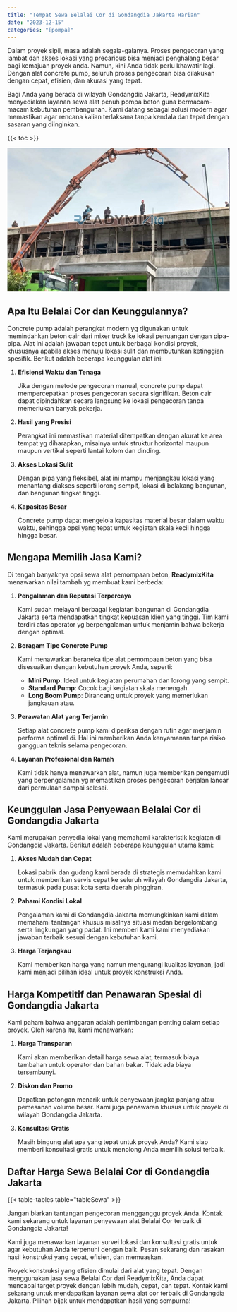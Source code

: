 ```yaml
---
title: "Tempat Sewa Belalai Cor di Gondangdia Jakarta Harian"
date: "2023-12-15"
categories: "[pompa]"
---
```


Dalam proyek sipil, masa adalah segala-galanya. Proses pengecoran yang lambat dan akses lokasi yang precarious bisa menjadi penghalang besar bagi kemajuan proyek anda. Namun, kini Anda tidak perlu khawatir lagi. Dengan alat concrete pump, seluruh proses pengecoran bisa dilakukan dengan cepat, efisien, dan akurasi yang tepat.

Bagi Anda yang berada di wilayah Gondangdia Jakarta, ReadymixKita menyediakan layanan sewa alat penuh pompa beton guna bermacam-macam kebutuhan pembangunan. Kami datang sebagai solusi modern agar memastikan agar rencana kalian terlaksana tanpa kendala dan tepat dengan sasaran yang diinginkan.

{{< toc >}}

![Tempat Sewa Belalai Cor di Gondangdia Jakarta Harian](/images/pompa/sewa-pompa-05.jpg)

## Apa Itu Belalai Cor dan Keunggulannya?

Concrete pump adalah perangkat modern yg digunakan untuk memindahkan beton cair dari mixer truck ke lokasi penuangan dengan pipa-pipa. Alat ini adalah jawaban tepat untuk berbagai kondisi proyek, khususnya apabila akses menuju lokasi sulit dan membutuhkan ketinggian spesifik. Berikut adalah beberapa keunggulan alat ini:

1. **Efisiensi Waktu dan Tenaga**

   Jika dengan metode pengecoran manual, concrete pump dapat mempercepatkan proses pengecoran secara signifikan. Beton cair dapat dipindahkan secara langsung ke lokasi pengecoran tanpa memerlukan banyak pekerja.

2. **Hasil yang Presisi**

   Perangkat ini memastikan material ditempatkan dengan akurat ke area tempat yg diharapkan, misalnya untuk struktur horizontal maupun maupun vertikal seperti lantai kolom dan dinding.

3. **Akses Lokasi Sulit**

   Dengan pipa yang fleksibel, alat ini mampu menjangkau lokasi yang menantang diakses seperti lorong sempit, lokasi di belakang bangunan, dan bangunan tingkat tinggi.

4. **Kapasitas Besar**

   Concrete pump dapat mengelola kapasitas material besar dalam waktu waktu, sehingga opsi yang tepat untuk kegiatan skala kecil hingga hingga besar.

## Mengapa Memilih Jasa Kami?

Di tengah banyaknya opsi sewa alat pemompaan beton, **ReadymixKita** menawarkan nilai tambah yg membuat kami berbeda:

1. **Pengalaman dan Reputasi Terpercaya**

   Kami sudah melayani berbagai kegiatan bangunan di Gondangdia Jakarta serta mendapatkan tingkat kepuasan klien yang tinggi. Tim kami terdiri atas operator yg berpengalaman untuk menjamin bahwa bekerja dengan optimal.

2. **Beragam Tipe Concrete Pump**

   Kami menawarkan beraneka tipe alat pemompaan beton yang bisa disesuaikan dengan kebutuhan proyek Anda, seperti:
   - **Mini Pump**: Ideal untuk kegiatan perumahan dan lorong yang sempit.
   - **Standard Pump**: Cocok bagi kegiatan skala menengah.
   - **Long Boom Pump**: Dirancang untuk proyek yang memerlukan jangkauan atau.

3. **Perawatan Alat yang Terjamin**

   Setiap alat concrete pump kami diperiksa dengan rutin agar menjamin performa optimal di. Hal ini memberikan Anda kenyamanan tanpa risiko gangguan teknis selama pengecoran.

4. **Layanan Profesional dan Ramah**

   Kami tidak hanya menawarkan alat, namun juga memberikan pengemudi yang berpengalaman yg memastikan proses pengecoran berjalan lancar dari permulaan sampai selesai.

## Keunggulan Jasa Penyewaan Belalai Cor di Gondangdia Jakarta

Kami merupakan penyedia lokal yang memahami karakteristik kegiatan di Gondangdia Jakarta. Berikut adalah beberapa keunggulan utama kami:

1. **Akses Mudah dan Cepat**

   Lokasi pabrik dan gudang kami berada di strategis memudahkan kami untuk memberikan servis cepat ke seluruh wilayah Gondangdia Jakarta, termasuk pada pusat kota serta daerah pinggiran.

2. **Pahami Kondisi Lokal**

   Pengalaman kami di Gondangdia Jakarta memungkinkan kami dalam memahami tantangan khusus misalnya situasi medan bergelombang serta lingkungan yang padat. Ini memberi kami kami menyediakan jawaban terbaik sesuai dengan kebutuhan kami.

3. **Harga Terjangkau**

   Kami memberikan harga yang namun mengurangi kualitas layanan, jadi kami menjadi pilihan ideal untuk proyek konstruksi Anda.

## Harga Kompetitif dan Penawaran Spesial di Gondangdia Jakarta

Kami paham bahwa anggaran adalah pertimbangan penting dalam setiap proyek. Oleh karena itu, kami menawarkan:

1. **Harga Transparan**

   Kami akan memberikan detail harga sewa alat, termasuk biaya tambahan untuk operator dan bahan bakar. Tidak ada biaya tersembunyi.

2. **Diskon dan Promo**

   Dapatkan potongan menarik untuk penyewaan jangka panjang atau pemesanan volume besar. Kami juga penawaran khusus untuk proyek di wilayah Gondangdia Jakarta.

3. **Konsultasi Gratis**

   Masih bingung alat apa yang tepat untuk proyek Anda? Kami siap memberi konsultasi gratis untuk menolong Anda memilih solusi terbaik.

## Daftar Harga Sewa Belalai Cor di Gondangdia Jakarta

{{< table-tables table="tableSewa" >}}

Jangan biarkan tantangan pengecoran mengganggu proyek Anda. Kontak kami sekarang untuk layanan penyewaan alat Belalai Cor terbaik di Gondangdia Jakarta!

Kami juga menawarkan layanan survei lokasi dan konsultasi gratis untuk agar kebutuhan Anda terpenuhi dengan baik. Pesan sekarang dan rasakan hasil konstruksi yang cepat, efisien, dan memuaskan.

Proyek konstruksi yang efisien dimulai dari alat yang tepat. Dengan menggunakan jasa sewa Belalai Cor dari ReadymixKita, Anda dapat mencapai target proyek dengan lebih mudah, cepat, dan tepat. Kontak kami sekarang untuk mendapatkan layanan sewa alat cor terbaik di Gondangdia Jakarta. Pilihan bijak untuk mendapatkan hasil yang sempurna!